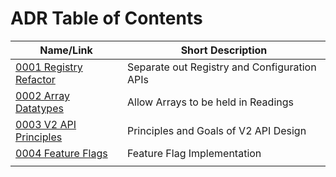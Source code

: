 # ADR Table of Contents

| Name/Link                                                      | Short Description                               |
| -------------------------------------------------------------- | ----------------------------------------------- |
| [0001 Registry Refactor](./adr/0001-Registy-Refactor.md)             | Separate out Registry and Configuration APIs    |
| [0002 Array Datatypes](./adr/device-service/0002-Array-Datatypes.md) | Allow Arrays to be held in Readings             |
| [0003 V2 API Principles](./adr/core/0003-V2-API-Principles.md)       | Principles and Goals of V2 API Design           |
| [0004 Feature Flags](./adr/0004-Feature-Flags.md)                    | Feature Flag Implementation                     |
|                                                                |                                                 |
